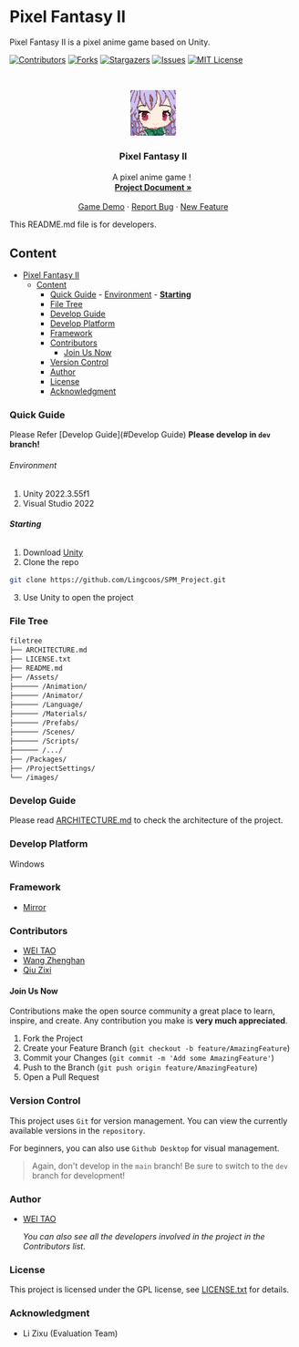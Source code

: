# Pixel Fantasy II

Pixel Fantasy II is a pixel anime game based on Unity.  

<!-- PROJECT SHIELDS -->

[![Contributors][contributors-shield]][contributors-url]
[![Forks][forks-shield]][forks-url]
[![Stargazers][stars-shield]][stars-url]
[![Issues][issues-shield]][issues-url]
[![MIT License][license-shield]][license-url]

<!-- PROJECT LOGO -->
<br />

<p align="center">
  <a href="https://github.com/Lingcoos/SPM_Project/">
    <img src="images/logo.png" alt="Logo" width="80" height="80">
  </a>

  <h3 align="center">Pixel Fantasy II</h3>
  <p align="center">
    A pixel anime game！
    <br />
    <a href="https://github.com/Lingcoos/SPM_Project"><strong>Project Document »</strong></a>
    <br />
    <br />
    <a href="https://github.com/Lingcoos/SPM_Project">Game Demo</a>
    ·
    <a href="https://github.com/Lingcoos/SPM_Project/issues">Report Bug</a>
    ·
    <a href="https://github.com/Lingcoos/SPM_Project/issues">New Feature</a>
  </p>

</p>


 This README.md file is for developers.
 
## Content

- [Pixel Fantasy II](#pixel-fantasy-ii)
  - [Content](#content)
    - [Quick Guide](#quick-guide)
          - [Environment](#environment)
          - [**Starting**](#starting)
    - [File Tree](#file-tree)
    - [Develop Guide](#develop-guide)
    - [Develop Platform](#develop-platform)
    - [Framework](#framework)
    - [Contributors](#contributors)
      - [Join Us Now](#join-us-now)
    - [Version Control](#version-control)
    - [Author](#author)
    - [License](#license)
    - [Acknowledgment](#acknowledgment)

### Quick Guide
Please Refer [Develop Guide](#Develop Guide)
**Please develop in `dev` branch!**


###### Environment

1. Unity 2022.3.55f1
2. Visual Studio 2022

###### **Starting**

1. Download [Unity](https://unity.com/)
2. Clone the repo
```sh
git clone https://github.com/Lingcoos/SPM_Project.git
```
3. Use Unity to open the project

### File Tree

```
filetree 
├── ARCHITECTURE.md
├── LICENSE.txt
├── README.md
├── /Assets/
├────── /Animation/
├────── /Animator/
├────── /Language/
├────── /Materials/
├────── /Prefabs/
├────── /Scenes/
├────── /Scripts/
├────── /.../
├── /Packages/
├── /ProjectSettings/
└── /images/
```

### Develop Guide

Please read [ARCHITECTURE.md](https://github.com/Lingcoos/SPM_Project/blob/master/ARCHITECTURE.md) to check the architecture of the project.

### Develop Platform

Windows

### Framework

- [Mirror](https://github.com/MirrorNetworking/Mirror)


### Contributors

+ [WEI TAO](https://github.com/Lingcoos)
+ [Wang Zhenghan](https://github.com/wnagbi)
+ [Qiu Zixi](https://github.com/vousmevoyez7)

#### Join Us Now

Contributions make the open source community a great place to learn, inspire, and create. Any contribution you make is **very much appreciated**.


1. Fork the Project
2. Create your Feature Branch (`git checkout -b feature/AmazingFeature`)
3. Commit your Changes (`git commit -m 'Add some AmazingFeature'`)
4. Push to the Branch (`git push origin feature/AmazingFeature`)
5. Open a Pull Request

### Version Control

This project uses `Git` for version management. You can view the currently available versions in the `repository`.

For beginners, you can also use `Github Desktop` for visual management.
> Again, don't develop in the `main` branch! Be sure to switch to the `dev` branch for development!

### Author

+ [WEI TAO](https://github.com/Lingcoos)

  *You can also see all the developers involved in the project in the Contributors list.*

### License


This project is licensed under the GPL license, see [LICENSE.txt](https://github.com/shaojintian/Best_README_template/blob/master/LICENSE) for details.

### Acknowledgment

- Li Zixu (Evaluation Team)


<!-- links -->
[your-project-path]:Lingcoos/SPM_Project
[contributors-shield]: https://img.shields.io/github/contributors/Lingcoos/SPM_Project.svg?style=flat-square
[contributors-url]: https://github.com/Lingcoos/SPM_Project/graphs/contributors
[forks-shield]: https://img.shields.io/github/forks/Lingcoos/SPM_Project.svg?style=flat-square
[forks-url]: https://github.com/Lingcoos/SPM_Project/network/members
[stars-shield]: https://img.shields.io/github/stars/Lingcoos/SPM_Project.svg?style=flat-square
[stars-url]: https://github.com/Lingcoos/SPM_Project/stargazers
[issues-shield]: https://img.shields.io/github/issues/Lingcoos/SPM_Project.svg?style=flat-square
[issues-url]: https://img.shields.io/github/issues/Lingcoos/SPM_Project.svg
[license-shield]: https://img.shields.io/github/license/Lingcoos/SPM_Project.svg?style=flat-square
[license-url]: https://github.com/Lingcoos/SPM_Project/blob/master/LICENSE